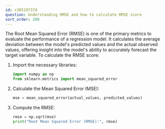 ```yaml
---
id: c30519737d
question: Understanding RMSE and how to calculate RMSE score
sort_order: 280
---
```


The Root Mean Squared Error (RMSE) is one of the primary metrics to evaluate the performance of a regression model. It calculates the average deviation between the model's predicted values and the actual observed values, offering insight into the model's ability to accurately forecast the target variable. To calculate the RMSE score:

1. Import the necessary libraries:
   
   ```python
   import numpy as np
   from sklearn.metrics import mean_squared_error
   ```

2. Calculate the Mean Squared Error (MSE):
   
   ```python
   mse = mean_squared_error(actual_values, predicted_values)
   ```

3. Compute the RMSE:
   
   ```python
   rmse = np.sqrt(mse)
   print("Root Mean Squared Error (RMSE):", rmse)
   ```
